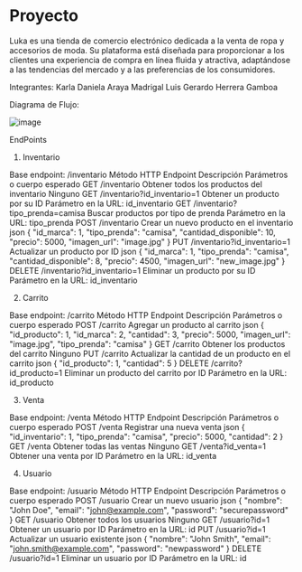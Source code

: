 # Proyecto
Luka es una tienda de comercio electrónico dedicada a la venta de ropa y accesorios de moda. Su plataforma está diseñada para proporcionar a los clientes una experiencia de compra en línea fluida y atractiva, adaptándose a las tendencias del mercado y a las preferencias de los consumidores.

Integrantes:
Karla Daniela Araya Madrigal
Luis Gerardo Herrera Gamboa

Diagrama de Flujo:

![image](https://github.com/user-attachments/assets/6e8f899e-467d-4b76-8dab-5816b79c58c1)

EndPoints 

1. Inventario

Base endpoint: /inventario
Método HTTP
Endpoint
Descripción
Parámetros o cuerpo esperado
GET
/inventario
Obtener todos los productos del inventario
Ninguno
GET
/inventario?id_inventario=1
Obtener un producto por su ID
Parámetro en la URL: id_inventario
GET
/inventario?tipo_prenda=camisa
Buscar productos por tipo de prenda
Parámetro en la URL: tipo_prenda
POST
/inventario
Crear un nuevo producto en el inventario
json { "id_marca": 1, "tipo_prenda": "camisa", "cantidad_disponible": 10, "precio": 5000, "imagen_url": "image.jpg" }
PUT
/inventario?id_inventario=1
Actualizar un producto por ID
json { "id_marca": 1, "tipo_prenda": "camisa", "cantidad_disponible": 8, "precio": 4500, "imagen_url": "new_image.jpg" }
DELETE
/inventario?id_inventario=1
Eliminar un producto por su ID
Parámetro en la URL: id_inventario


2. Carrito

Base endpoint: /carrito
Método HTTP
Endpoint
Descripción
Parámetros o cuerpo esperado
POST
/carrito
Agregar un producto al carrito
json { "id_producto": 1, "id_marca": 2, "cantidad": 3, "precio": 5000, "imagen_url": "image.jpg", "tipo_prenda": "camisa" }
GET
/carrito
Obtener los productos del carrito
Ninguno
PUT
/carrito
Actualizar la cantidad de un producto en el carrito
json { "id_producto": 1, "cantidad": 5 }
DELETE
/carrito?id_producto=1
Eliminar un producto del carrito por ID
Parámetro en la URL: id_producto


3. Venta

Base endpoint: /venta
Método HTTP
Endpoint
Descripción
Parámetros o cuerpo esperado
POST
/venta
Registrar una nueva venta
json { "id_inventario": 1, "tipo_prenda": "camisa", "precio": 5000, "cantidad": 2 }
GET
/venta
Obtener todas las ventas
Ninguno
GET
/venta?id_venta=1
Obtener una venta por ID
Parámetro en la URL: id_venta


4. Usuario

Base endpoint: /usuario
Método HTTP
Endpoint
Descripción
Parámetros o cuerpo esperado
POST
/usuario
Crear un nuevo usuario
json { "nombre": "John Doe", "email": "john@example.com", "password": "securepassword" }
GET
/usuario
Obtener todos los usuarios
Ninguno
GET
/usuario?id=1
Obtener un usuario por ID
Parámetro en la URL: id
PUT
/usuario?id=1
Actualizar un usuario existente
json { "nombre": "John Smith", "email": "john.smith@example.com", "password": "newpassword" }
DELETE
/usuario?id=1
Eliminar un usuario por ID
Parámetro en la URL: id


